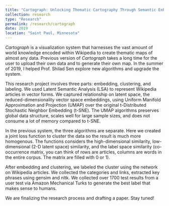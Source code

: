 ```yaml
---
title: "Cartograph: Unlocking Thematic Cartography Through Semantic Enhancement"
collection: research
type: "Research"
permalink: /research/cartograph
date: 2019
location: "Saint Paul, Minnesota"
---
```


*Cartograph* is a visualization system that harnesses the vast amount of world knowledge encoded within Wikipedia to create thematic maps of almost any data. Previous version of *Cartograph* takes a long time for the user to upload their own data and to generate their own map. In the summer of 2019, I helped Prof. Shilad Sen explore new algorithms and upgrade the system.

This research project involves three parts: embedding, clustering, and labeling. We used Latent Semantic Analysis (LSA) to represent Wikipedia articles in vector forms. We captured relationship on latent space, the reduced-dimensionality vector space embeddings, using Uniform Manifold Approximation and Projection (UMAP) over the original t-Distributed Stochastic Neighbor Embedding (t-SNE). The UMAP algorithms preserves global data structure, scales well for large sample sizes, and does not consume a lot of memory compared to t-SNE.

In the previous system, the three algorithms are separate. Here we created a joint loss function to cluster the data so the result is much more homogenous. The functions considers the high-dimensional similarity, low-dimensional (2-D latent space) similarity, and the label space similarity (co-occurrence matrix, you can think of rows are articles, columns are words in the entire corpus. The matrix are filled with 0 or 1).

After embedding and clustering, we labeled the cluster using the network on Wikipedia articles. We collected the categories and links, extracted key phrases using gensim and nltk. We collected over 1700 test results from a user test via Amazon Mechanical Turks to generate the best label that makes sense to humans.

We are finalizing the research process and drafting a paper. Stay tuned!
